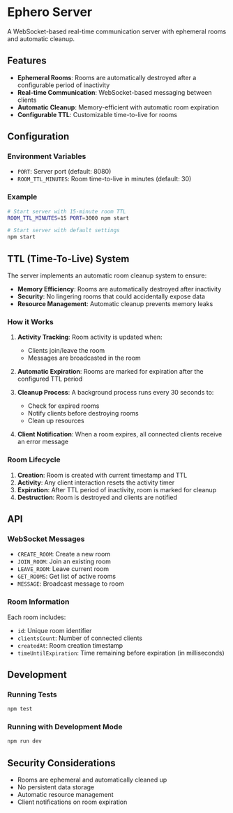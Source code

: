 # Ephero Server

A WebSocket-based real-time communication server with ephemeral rooms and automatic cleanup.

## Features

- **Ephemeral Rooms**: Rooms are automatically destroyed after a configurable period of inactivity
- **Real-time Communication**: WebSocket-based messaging between clients
- **Automatic Cleanup**: Memory-efficient with automatic room expiration
- **Configurable TTL**: Customizable time-to-live for rooms

## Configuration

### Environment Variables

- `PORT`: Server port (default: 8080)
- `ROOM_TTL_MINUTES`: Room time-to-live in minutes (default: 30)

### Example

```bash
# Start server with 15-minute room TTL
ROOM_TTL_MINUTES=15 PORT=3000 npm start

# Start server with default settings
npm start
```

## TTL (Time-To-Live) System

The server implements an automatic room cleanup system to ensure:

- **Memory Efficiency**: Rooms are automatically destroyed after inactivity
- **Security**: No lingering rooms that could accidentally expose data
- **Resource Management**: Automatic cleanup prevents memory leaks

### How it Works

1. **Activity Tracking**: Room activity is updated when:

   - Clients join/leave the room
   - Messages are broadcasted in the room

2. **Automatic Expiration**: Rooms are marked for expiration after the configured TTL period

3. **Cleanup Process**: A background process runs every 30 seconds to:

   - Check for expired rooms
   - Notify clients before destroying rooms
   - Clean up resources

4. **Client Notification**: When a room expires, all connected clients receive an error message

### Room Lifecycle

1. **Creation**: Room is created with current timestamp and TTL
2. **Activity**: Any client interaction resets the activity timer
3. **Expiration**: After TTL period of inactivity, room is marked for cleanup
4. **Destruction**: Room is destroyed and clients are notified

## API

### WebSocket Messages

- `CREATE_ROOM`: Create a new room
- `JOIN_ROOM`: Join an existing room
- `LEAVE_ROOM`: Leave current room
- `GET_ROOMS`: Get list of active rooms
- `MESSAGE`: Broadcast message to room

### Room Information

Each room includes:

- `id`: Unique room identifier
- `clientsCount`: Number of connected clients
- `createdAt`: Room creation timestamp
- `timeUntilExpiration`: Time remaining before expiration (in milliseconds)

## Development

### Running Tests

```bash
npm test
```

### Running with Development Mode

```bash
npm run dev
```

## Security Considerations

- Rooms are ephemeral and automatically cleaned up
- No persistent data storage
- Automatic resource management
- Client notifications on room expiration
